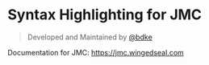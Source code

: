 # Syntax Highlighting for JMC

> Developed and Maintained by [@bdke](https://github.com/bdke)

Documentation for JMC: <https://jmc.wingedseal.com>
